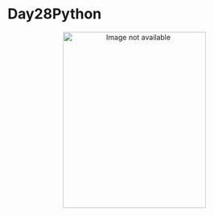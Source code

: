 # Day28Python
<p align="center">
  <img src="images/timer.png" width="75%" height="30%" alt="Image not available"/>
</p>
